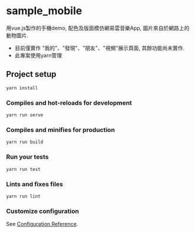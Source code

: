# sample_mobile
用vue.js製作的手機demo, 配色及版面模仿網易雲音樂App, 圖片來自於網路上的動物圖片.
* 目前僅實作 "我的"、"發現"、"朋友"、"視頻"展示頁面, 其餘功能尚未實作.
* 此專案使用yarn管理


## Project setup
```
yarn install
```

### Compiles and hot-reloads for development
```
yarn run serve
```

### Compiles and minifies for production
```
yarn run build
```

### Run your tests
```
yarn run test
```

### Lints and fixes files
```
yarn run lint
```

### Customize configuration
See [Configuration Reference](https://cli.vuejs.org/config/).
